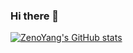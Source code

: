 ### Hi there 👋

[![ZenoYang's GitHub stats](https://github-readme-stats.vercel.app/api?username=zenoyang&show_icons=true)](https://github.com/anuraghazra/github-readme-stats)

<!--
**zenoyang/zenoyang** is a ✨ _special_ ✨ repository because its `README.md` (this file) appears on your GitHub profile.

Here are some ideas to get you started:

- 🔭 I’m currently working on ...
- 🌱 I’m currently learning ...
- 👯 I’m looking to collaborate on ...
- 🤔 I’m looking for help with ...
- 💬 Ask me about ...
- 📫 How to reach me: ...
- 😄 Pronouns: ...
- ⚡ Fun fact: ...
-->
